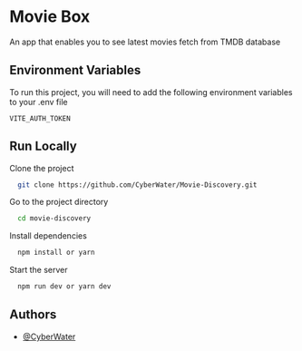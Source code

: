 
# Movie Box


An app that enables you to see latest movies fetch from TMDB database


## Environment Variables

To run this project, you will need to add the following environment variables to your .env file

`VITE_AUTH_TOKEN`


## Run Locally

Clone the project

```bash
  git clone https://github.com/CyberWater/Movie-Discovery.git
```

Go to the project directory

```bash
  cd movie-discovery
```

Install dependencies

```bash
  npm install or yarn 
```

Start the server

```bash
  npm run dev or yarn dev
```


## Authors

- [@CyberWater](https://github.com/CyberWater)

